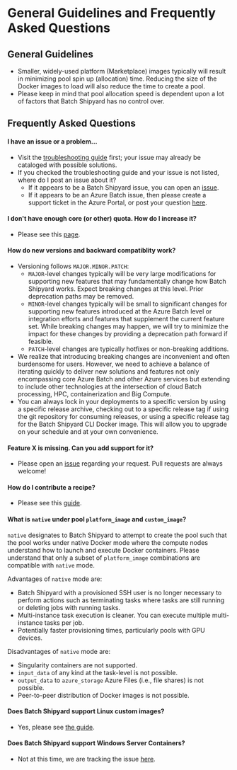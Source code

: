 # General Guidelines and Frequently Asked Questions

## General Guidelines
* Smaller, widely-used platform (Marketplace) images typically will result
in minimizing pool spin up (allocation) time. Reducing the size of the Docker
images to load will also reduce the time to create a pool.
* Please keep in mind that pool allocation speed is dependent upon a lot of
factors that Batch Shipyard has no control over.

## Frequently Asked Questions
#### I have an issue or a problem...
* Visit the [troubleshooting guide](96-troubleshooting-guide.md) first;
  your issue may already be cataloged with possible solutions.
* If you checked the troubleshooting guide and your issue is not listed,
  where do I post an issue about it?
    * If it appears to be a Batch Shipyard issue, you can open an
      [issue](https://github.com/Azure/batch-shipyard/issues).
    * If it appears to be an Azure Batch issue, then please create a
      support ticket in the Azure Portal, or post your question
      [here](https://social.msdn.microsoft.com/Forums/azure/en-US/home?forum=azurebatch).

#### I don't have enough core (or other) quota. How do I increase it?
* Please see this [page](https://docs.microsoft.com/en-us/azure/batch/batch-quota-limit).

#### How do new versions and backward compatiblity work?
* Versioning follows `MAJOR.MINOR.PATCH`:
    * `MAJOR`-level changes typically will be very large modifications for
      supporting new features that may fundamentally change how Batch
      Shipyard works. Expect breaking changes at this level. Prior
      deprecation paths may be removed.
    * `MINOR`-level changes typically will be small to significant changes
      for supporting new features introduced at the Azure Batch level or
      integration efforts and features that supplement the current feature
      set. While breaking changes may happen, we will try to minimize the
      impact for these changes by providing a deprecation path forward if
      feasible.
    * `PATCH`-level changes are typically hotfixes or non-breaking
      additions.
* We realize that introducing breaking changes are inconvenient and
  often burdensome for users. However, we need to achieve a balance of
  iterating quickly to deliver new solutions and features not only
  encompassing core Azure Batch and other Azure services but extending
  to include other technologies at the intersection of cloud Batch
  processing, HPC, containerization and Big Compute.
* You can always lock in your deployments to a specific version by
  using a specific release archive, checking out to a specific release
  tag if using the git repository for consuming releases, or using a
  specific release tag for the Batch Shipyard CLI Docker image. This will
  allow you to upgrade on your schedule and at your own convenience.

#### Feature X is missing. Can you add support for it?
* Please open an [issue](https://github.com/Azure/batch-shipyard/issues)
  regarding your request. Pull requests are always welcome!

#### How do I contribute a recipe?
* Please see this [guide](98-contributing-recipes.md).

#### What is `native` under pool `platform_image` and `custom_image`?
`native` designates to Batch Shipyard to attempt to create the pool such
that the pool works under native Docker mode where the compute nodes
understand how to launch and execute Docker containers. Please understand
that only a subset of `platform_image` combinations are compatible with
`native` mode.

Advantages of `native` mode are:
* Batch Shipyard with a provisioned SSH user is no longer necessary to
perform actions such as terminating tasks where tasks are still running or
deleting jobs with running tasks.
* Multi-instance task execution is cleaner. You can execute multiple
multi-instance tasks per job.
* Potentially faster provisioning times, particularly pools with GPU devices.

Disadvantages of `native` mode are:
* Singularity containers are not supported.
* `input_data` of any kind at the task-level is not possible.
* `output_data` to `azure_storage` Azure Files (i.e., file shares) is not
possible.
* Peer-to-peer distribution of Docker images is not possible.

#### Does Batch Shipyard support Linux custom images?
* Yes, please see [the guide](63-batch-shipyard-custom-images.md).

#### Does Batch Shipyard support Windows Server Containers?
* Not at this time, we are tracking the issue
  [here](https://github.com/Azure/batch-shipyard/issues/7).
